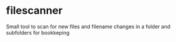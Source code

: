 # filescanner
Small tool to scan for new files and filename changes in a folder and subfolders for bookkeping
